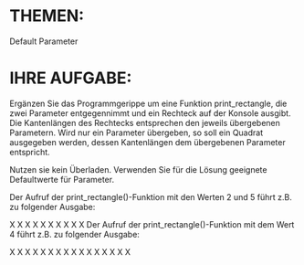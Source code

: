 # THEMEN:
Default Parameter

# IHRE AUFGABE:
Ergänzen Sie das Programmgerippe um eine Funktion print_rectangle, die zwei Parameter entgegennimmt und ein Rechteck auf der Konsole ausgibt. Die Kantenlängen des Rechtecks entsprechen den jeweils übergebenen Parametern. Wird nur ein Parameter übergeben, so soll ein Quadrat ausgegeben werden, dessen Kantenlängen dem übergebenen Parameter entspricht.

Nutzen sie kein Überladen. Verwenden Sie für die Lösung geeignete Defaultwerte für Parameter.

Der Aufruf der print_rectangle()-Funktion mit den Werten 2 und 5 führt z.B. zu folgender Ausgabe:

X X
X X
X X
X X
X X
Der Aufruf der print_rectangle()-Funktion mit dem Wert 4 führt z.B. zu folgender Ausgabe:

X X X X
X X X X
X X X X
X X X X

